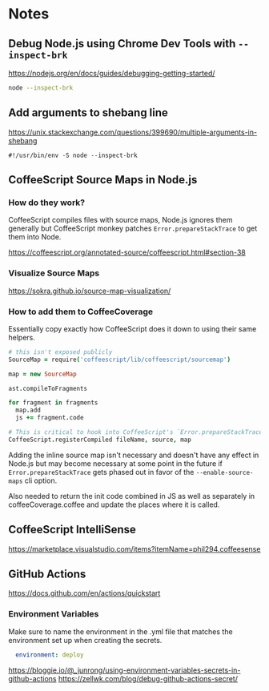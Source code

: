 Notes
=====

Debug Node.js using Chrome Dev Tools with `--inspect-brk`
----

https://nodejs.org/en/docs/guides/debugging-getting-started/

```bash
node --inspect-brk
```


Add arguments to shebang line
----

https://unix.stackexchange.com/questions/399690/multiple-arguments-in-shebang

```
#!/usr/bin/env -S node --inspect-brk
```

CoffeeScript Source Maps in Node.js
----

### How do they work?

CoffeeScript compiles files with source maps, Node.js ignores them generally
but CoffeeScript monkey patches `Error.prepareStackTrace` to get them into Node.

https://coffeescript.org/annotated-source/coffeescript.html#section-38

### Visualize Source Maps

https://sokra.github.io/source-map-visualization/

### How to add them to CoffeeCoverage

Essentially copy exactly how CoffeeScript does it down to using their same
helpers.

```coffee
# this isn't exposed publicly
SourceMap = require('coffeescript/lib/coffeescript/sourcemap')

map = new SourceMap

ast.compileToFragments

for fragment in fragments
  map.add
  js += fragment.code

# This is critical to hook into CoffeeScript's `Error.prepareStackTrace` hack
CoffeeScript.registerCompiled fileName, source, map
```

Adding the inline source map isn't necessary and doesn't have any effect in
Node.js but may become necessary at some point in the future if
`Error.prepareStackTrace` gets phased out in favor of the `--enable-source-maps`
cli option.

Also needed to return the init code combined in JS as well as separately in
coffeeCoverage.coffee and update the places where it is called.

CoffeeScript IntelliSense
----

https://marketplace.visualstudio.com/items?itemName=phil294.coffeesense

GitHub Actions
----

https://docs.github.com/en/actions/quickstart

### Environment Variables

Make sure to name the environment in the .yml file that matches the environment
set up when creating the secrets.

```yaml
  environment: deploy
```

https://bloggie.io/@_junrong/using-environment-variables-secrets-in-github-actions
https://zellwk.com/blog/debug-github-actions-secret/
